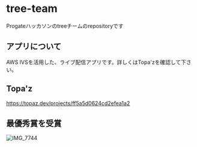 # tree-team
Progateハッカソンのtreeチームのrepositoryです


## アプリについて
AWS IVSを活用した、ライブ配信アプリです。詳しくはTopa'zを確認して下さい。


## Topa'z
https://topaz.dev/projects/ff5a5d0624cd2efea1a2


## 最優秀賞を受賞
![IMG_7744](https://github.com/user-attachments/assets/d11fff39-b4b6-45da-8cf0-5faa3c279313)
